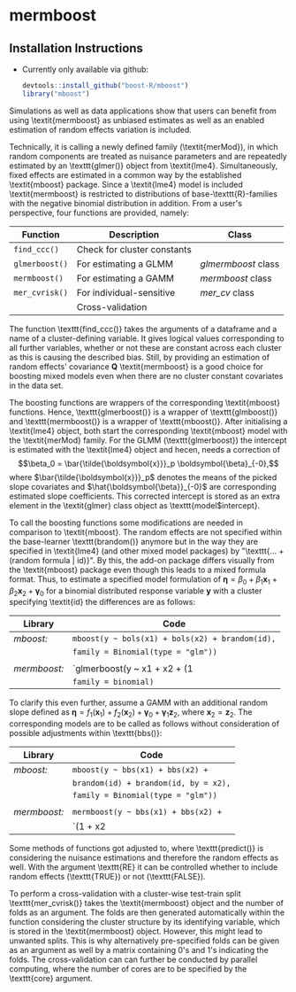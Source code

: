 # mermboost

## Installation Instructions

-   Currently only available via github:

    ``` r
    devtools::install_github("boost-R/mboost")
    library("mboost")
    ```

Simulations as well as data applications show that users can benefit from using \textit{mermboost} as unbiased estimates as well as an enabled estimation of random effects variation is included.

Technically, it is calling a newly defined family (\textit{merMod}), in which random components are treated as nuisance parameters and are repeatedly estimated by an \texttt{glmer()} object from \textit{lme4}. Simultaneously, fixed effects are estimated in a common way by the established \textit{mboost} package. Since a \textit{lme4} model is included \textit{mermboost} is restricted to distributions of base-\texttt{R}-families with the negative binomial distribution in addition. From a user's perspective, four functions are provided, namely:

| Function       | Description                 | Class               |
|----------------|-----------------------------|---------------------|
| `find_ccc()`   | Check for cluster constants |                     |
| `glmerboost()` | For estimating a GLMM       | *glmermboost* class |
| `mermboost()`  | For estimating a GAMM       | *mermboost* class   |
| `mer_cvrisk()` | For individual-sensitive    | *mer_cv* class      |
|                | Cross-validation            |                     |

The function \texttt{find\_ccc()} takes the arguments of a dataframe and a name of a cluster-defining variable. It gives logical values corresponding to all further variables, whether or not these are constant across each cluster as this is causing the described bias. Still, by providing an estimation of random effects' covariance $\boldsymbol{Q}$ \textit{mermboost} is a good choice for boosting mixed models even when there are no cluster constant covariates in the data set.

The boosting functions are wrappers of the corresponding \textit{mboost} functions. Hence, \texttt{glmerboost()} is a wrapper of \texttt{glmboost()} and \texttt{mermboost()} is a wrapper of \texttt{mboost()}. After initialising a \textit{lme4} object, both start the corresponding \textit{mboost} model with the \textit{merMod} family. For the GLMM (\texttt{glmerboost}) the intercept is estimated with the \textit{lme4} object and hecen, needs a correction of $$\beta_0 = \bar{\tilde{\boldsymbol{x}}}_p \boldsymbol{\beta}_{-0},$$ where $\bar{\tilde{\boldsymbol{x}}}_p$ denotes the means of the picked slope covariates and $\hat{\boldsymbol{\beta}}_{-0}$ are corresponding estimated slope coefficients. This corrected intercept is stored as an extra element in the \textit{glmer} class object as \texttt{model\$intercept}.

To call the boosting functions some modifications are needed in comparison to \textit{mboost}. The random effects are not specified within the base-learner \texttt{brandom()} anymore but in the way they are specified in \textit{lme4} (and other mixed model packages) by "\texttt{... + (random formula | id)}". By this, the add-on package differs visually from the \textit{mboost} package even though this leads to a mixed formula format. Thus, to estimate a specified model formulation of $\boldsymbol{\eta} = \beta_0 + \beta_1 \boldsymbol{x}_1 + \beta_2 \boldsymbol{x}_2 + \boldsymbol{\gamma}_0$ for a binomial distributed response variable $\boldsymbol{y}$ with a cluster specifying \textit{id} the differences are as follows:

| Library      | Code                                            |
|--------------|-------------------------------------------------|
| *mboost:*    | `mboost(y ~ bols(x1) + bols(x2) + brandom(id),` |
|              | `family = Binomial(type = "glm"))`              |
|              |                                                 |
| *mermboost:* | `glmerboost(y ~ x1 + x2 + (1 | id),`            |
|              | `family = binomial)`                            |

To clarify this even further, assume a GAMM with an additional random slope defined as $\boldsymbol{\eta} = f_1 (\boldsymbol{x}_1) + f_2 (\boldsymbol{x}_2) + \boldsymbol{\gamma}_0 + \boldsymbol{\gamma}_1 \boldsymbol{z}_2$, where $\boldsymbol{x}_2 = \boldsymbol{z}_2$. The corresponding models are to be called as follows without consideration of possible adjustments within \texttt{bbs()}:

| Library      | Code                                  |
|--------------|---------------------------------------|
| *mboost:*    | `mboost(y ~ bbs(x1) + bbs(x2) +`      |
|              | `brandom(id) + brandom(id, by = x2),` |
|              | `family = Binomial(type = "glm"))`    |
|              |                                       |
| *mermboost:* | `mermboost(y ~ bbs(x1) + bbs(x2) +`   |
|              | `(1 + x2 | id), family = binomial)`   |

Some methods of functions got adjusted to, where \texttt{predict()} is considering the nuisance estimations and therefore the random effects as well. With the argument \texttt{RE} it can be controlled whether to include random effects (\texttt{TRUE}) or not (\texttt{FALSE}).

To perform a cross-validation with a cluster-wise test-train split \texttt{mer\_cvrisk()} takes the \textit{mermboost} object and the number of folds as an argument. The folds are then generated automatically within the function considering the cluster structure by its identifying variable, which is stored in the \textit{mermboost} object. However, this might lead to unwanted splits. This is why alternatively pre-specified folds can be given as an argument as well by a matrix containing 0's and 1's indicating the folds. The cross-validation can can further be conducted by parallel computing, where the number of cores are to be specified by the \texttt{core} argument.
